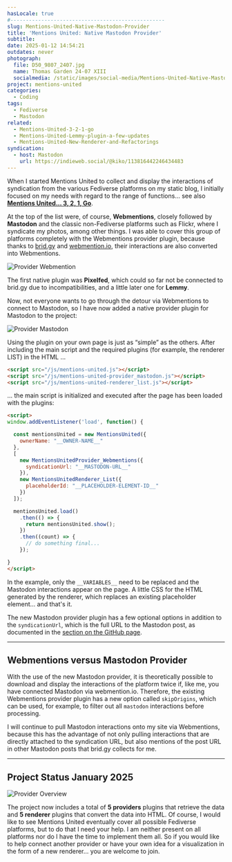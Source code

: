 ```yaml
---
hasLocale: true
#--------------------------------------------------
slug: Mentions-United-Native-Mastodon-Provider
title: 'Mentions United: Native Mastodon Provider'
subtitle: 
date: 2025-01-12 14:54:21
outdates: never
photograph:
  file: D50_9807_2407.jpg
  name: Thomas Garden 24-07 XIII
  socialmedia: /static/images/social-media/Mentions-United-Native-Mastodon-Provider.jpg
project: mentions-united
categories:
  - Coding
tags:
  - Fediverse
  - Mastodon
related:
  - Mentions-United-3-2-1-go
  - Mentions-United-Lemmy-plugin-a-few-updates
  - Mentions-United-New-Renderer-and-Refactorings
syndication:
  - host: Mastodon
    url: https://indieweb.social/@kiko/113816442246434483
---
```


When I started Mentions United to collect and display the interactions of syndication from the various Fediverse platforms on my static blog, I initially focused on my needs with regard to the range of functions... see also [**Mentions United... 3, 2, 1, Go**](/post/Mentions-United-3-2-1-go/).

At the top of the list were, of course, **Webmentions**, closely followed by **Mastodon** and the classic non-Fediverse platforms such as Flickr, where I syndicate my photos, among other things. I was able to cover this group of platforms completely with the Webmentions provider plugin, because thanks to [brid.gy](https://brid.gy]) and [webmention.io](https://webmention.io), their interactions are also converted into Webmentions.

![Provider Webmention](post/Mentions-United-Native-Mastodon-Provider/Provider-webmention.png)

<!-- more -->

The first native plugin was **Pixelfed**, which could so far not be connected to brid.gy due to incompatibilities, and a little later one for **Lemmy**.

Now, not everyone wants to go through the detour via Webmentions to connect to Mastodon, so I have now added a native provider plugin for Mastodon to the project:

![Provider Mastodon](post/Mentions-United-Native-Mastodon-Provider/Provider-mastodon.png)

Using the plugin on your own page is just as “simple” as the others. After including the main script and the required plugins (for example, the renderer LIST) in the HTML ...

```html
<script src="/js/mentions-united.js"></script>
<script src="/js/mentions-united-provider_mastodon.js"></script>
<script src="/js/mentions-united-renderer_list.js"></script>
```

... the main script is initialized and executed after the page has been loaded with the plugins:

```html
<script>
window.addEventListener('load', function() {

  const mentionsUnited = new MentionsUnited({
    ownerName: "__OWNER-NAME__"
  },
  [
    new MentionsUnitedProvider_Webmentions({
      syndicationUrl: "__MASTODON-URL__"
    }),  
    new MentionsUnitedRenderer_List({
      placeholderId: "__PLACEHOLDER-ELEMENT-ID__"
    })
  ]);

  mentionsUnited.load()
    .then(() => {
      return mentionsUnited.show();
    })
    .then((count) => {
      // do something final... 
    });

}
</script>
```

In the example, only the ``__VARIABLES__`` need to be replaced and the Mastodon interactions appear on the page. A little CSS for the HTML generated by the renderer, which replaces an existing placeholder element... and that's it.

The new Mastodon provider plugin has a few optional options in addition to the ``syndicationUrl``, which is the full URL to the Mastodon post, as documented in the [section on the GitHub page](https://github.com/kristofzerbe/Mentions-United?tab=readme-ov-file#mastodon).

---

## Webmentions versus Mastodon Provider

With the use of the new Mastodon provider, it is theoretically possible to download and display the interactions of the platform twice if, like me, you have connected Mastodon via webmention.io. Therefore, the existing Webmentions provider plugin has a new option called ``skipOrigins``, which can be used, for example, to filter out all ``mastodon`` interactions before processing.

I will continue to pull Mastodon interactions onto my site via Webmentions, because this has the advantage of not only pulling interactions that are directly attached to the syndication URL, but also mentions of the post URL in other Mastodon posts that brid.gy collects for me.

---

## Project Status January 2025

![Provider Overview](post/Mentions-United-Native-Mastodon-Provider/Provider-Overview.png)

The project now includes a total of **5 providers** plugins that retrieve the data and **5 renderer** plugins that convert the data into HTML. Of course, I would like to see Mentions United eventually cover all possible Fediverse platforms, but to do that I need your help. I am neither present on all platforms nor do I have the time to implement them all. So if you would like to help connect another provider or have your own idea for a visualization in the form of a new renderer... you are welcome to join.
